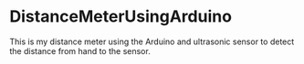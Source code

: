 # DistanceMeterUsingArduino
This is my distance meter using the Arduino and ultrasonic sensor to detect the distance from hand to the sensor.
